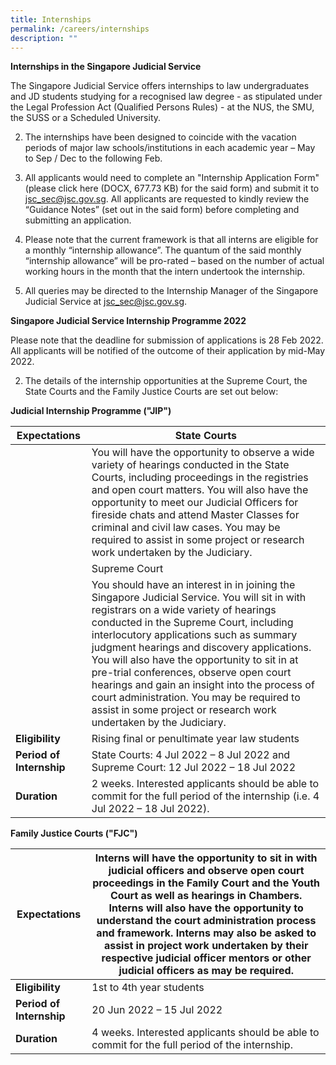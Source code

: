 ```yaml
---
title: Internships
permalink: /careers/internships
description: ""
---
```

**Internships in the Singapore Judicial Service**

The Singapore Judicial Service offers internships to law undergraduates and JD students studying for a recognised law degree - as stipulated under the Legal Profession Act (Qualified Persons Rules) - at the NUS, the SMU, the SUSS or a Scheduled University. 

2. The internships have been designed to coincide with the vacation periods of major law schools/institutions in each academic year – May to Sep / Dec to the following Feb.

3. All applicants would need to complete an "Internship Application Form" (please click here (DOCX, 677.73 KB) for the said form) and submit it to jsc_sec@jsc.gov.sg.  All applicants are requested to kindly review the “Guidance Notes” (set out in the said form) before completing and submitting an application. 

4. Please note that the current framework is that all interns are eligible for a monthly “internship allowance”.  The quantum of the said monthly “internship allowance” will be pro-rated – based on the number of actual working hours in the month that the intern undertook the internship. 

5. All queries may be directed to the Internship Manager of the Singapore Judicial Service at jsc_sec@jsc.gov.sg.


**Singapore Judicial Service Internship Programme 2022**

Please note that the deadline for submission of applications is 28 Feb 2022. All applicants will be notified of the outcome of their application by mid-May 2022. 


2. The details of the internship opportunities at the Supreme Court, the State Courts and the Family Justice Courts are set out below:

**Judicial Internship Programme ("JIP")**

| **Expectations** | State Courts | 
| -------- | -------- |
|      |You will have the opportunity to observe a wide variety of hearings conducted in the State Courts, including proceedings in the registries and open court matters. You will also have the opportunity to meet our Judicial Officers for fireside chats and attend Master Classes for criminal and civil law cases. You may be required to assist in some project or research work undertaken by the Judiciary. |
|      | Supreme Court |
|      | You should have an interest in in joining the Singapore Judicial Service. You will sit in with registrars on a wide variety of hearings conducted in the Supreme Court, including interlocutory applications such as summary judgment hearings and discovery applications. You will also have the opportunity to sit in at pre-trial conferences, observe open court hearings and gain an insight into the process of court administration. You may be required to assist in some project or research work undertaken by the Judiciary. |
| **Eligibility**| Rising final or penultimate year law students|
| **Period of   Internship**  |State Courts: 4 Jul 2022 – 8 Jul 2022 and Supreme Court: 12 Jul 2022 – 18 Jul 2022 |
|**Duration**| 2 weeks. Interested applicants should be able to commit for the full period of the internship (i.e. 4 Jul 2022 – 18 Jul 2022). |

**Family Justice Courts ("FJC")**

| **Expectations** | Interns will have the opportunity to sit in with judicial officers and observe open court proceedings in the Family Court and the Youth Court as well as hearings in Chambers. Interns will also have the opportunity to understand the court administration process and framework. Interns may also be asked to assist in project work undertaken by their respective judicial officer mentors or other judicial officers as may be required.  | 
| -------- | -------- |
| **Eligibility** | 1st to 4th year students |
|**Period of Internship**| 20 Jun 2022 – 15 Jul 2022 |
|**Duration**| 4 weeks. Interested applicants should be able to commit for the full period of the internship. |